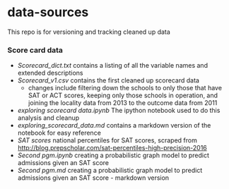 # data-sources

This repo is for versioning and tracking cleaned up data

### Score card data

- *Scorecard_dict.txt* contains a listing of all the variable names and extended descriptions  
- *Scorecard_v1.csv* contains the first cleaned up scorecard data  
  * changes include filtering down the schools to only those that have SAT or ACT scores, 
  keeping only those schools in operation, and joining the locality data from 2013 to the outcome data from 2011  
- *exploring scorecard data.ipynb* The ipython notebook used to do this analysis and cleanup
- *exploring_scorecard_data.md* contains a markdown version of the notebook for easy reference
- *SAT scores* national percentiles for SAT scores, scraped from http://blog.prepscholar.com/sat-percentiles-high-precision-2016
- *Second pgm.ipynb* creating a probabilistic graph model to predict admissions given an SAT score
- *Second pgm.md* creating a probabilistic graph model to predict admissions given an SAT score - markdown version
